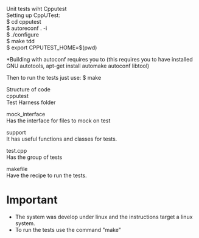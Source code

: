 Unit tests wiht Cpputest  
Setting up CppUTest:  
$ cd cpputest  
$ autoreconf . -i  
$ ./configure  
$ make tdd  
$ export CPPUTEST_HOME=$(pwd)  
  
*Building with autoconf requires you to (this requires you to have installed GNU autotools, apt-get install automake autoconf libtool)  
  
Then to run the tests just use: $ make  
  
Structure of code  
cpputest  
Test Harness folder  
  
mock_interface  
Has the interface for files to mock on test  
  
support  
It has useful functions and classes for tests.
  
test.cpp  
Has the group of tests  
  
makefile  
Have the recipe to run the tests.


# Important
- The system was develop under linux and the instructions target a linux system.
- To run the tests use the command "make"
